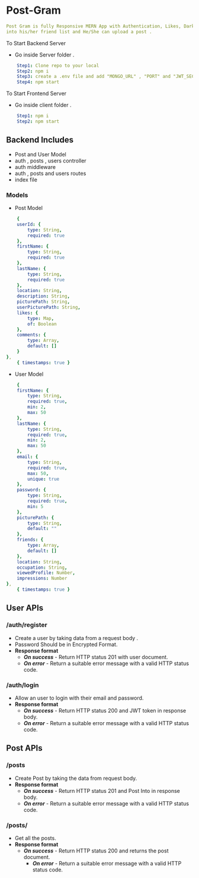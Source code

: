 # Post-Gram

```yaml
Post Gram is fully Responsive MERN App with Authentication, Likes, Dark Mode, A user can add/remove a friend 
into his/her friend list and He/She can upload a post .
```
To Start Backend Server
- Go inside Server folder .
```yaml
    Step1: Clone repo to your local
    Step2: npm i 
    Step3: create a .env file and add "MONGO_URL" , "PORT" and "JWT_SECRET"
    Step4: npm start
```
To Start Frontend Server
- Go inside client folder .
```yaml
    Step1: npm i 
    Step2: npm start
```
## Backend Includes
- Post and User Model
- auth , posts , users controller
- auth middleware
- auth , posts and users routes
- index file

### Models
- Post Model
```yaml
    {
    userId: {
        type: String,
        required: true
    },
    firstName: {
        type: String,
        required: true
    },
    lastName: {
        type: String,
        required: true
    },
    location: String,
    description: String,
    picturePath: String,
    userPicturePath: String,
    likes: {
        type: Map,
        of: Boolean
    },
    comments: {
        type: Array,
        default: []
    }
},
    { timestamps: true }
```
- User Model
```yaml
    {
    firstName: {
        type: String,
        required: true,
        min: 2,
        max: 50
    },
    lastName: {
        type: String,
        required: true,
        min: 2,
        max: 50
    },
    email: {
        type: String,
        required: true,
        max: 50,
        unique: true
    },
    password: {
        type: String,
        required: true,
        min: 5
    },
    picturePath: {
        type: String,
        default: ""
    },
    friends: {
        type: Array,
        default: []
    },
    location: String,
    occupation: String,
    viewedProfile: Number,
    impressions: Number
},
    { timestamps: true }
```
## User APIs
### /auth/register
- Create a user by taking data from a request body .
- Password Should be in Encrypted Format.
- __Response format__
  - _**On success**_ - Return HTTP status 201 with user document.
  - _**On error**_ - Return a suitable error message with a valid HTTP status code.

### /auth/login
- Allow an user to login with their email and password.
- __Response format__
    - _**On success**_ - Return HTTP status 200 and JWT token in response body.
    - _**On error**_ - Return a suitable error message with a valid HTTP status code.

## Post APIs
### /posts
- Create Post by taking the data from request body.
- __Response format__
    - _**On success**_ - Return HTTP status 201 and Post Into in response body.
    - _**On error**_ - Return a suitable error message with a valid HTTP status code.

### /posts/
- Get all the posts.
- __Response format__
  - _**On success**_ - Return HTTP status 200 and returns the post document.
    - _**On error**_ - Return a suitable error message with a valid HTTP status code.
